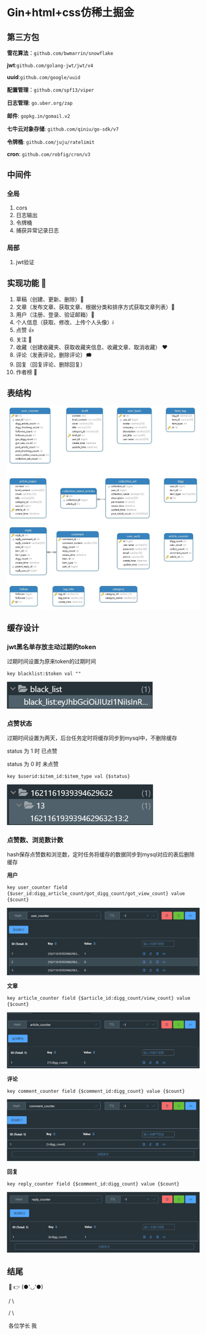 # Gin+html+css仿稀土掘金

## 第三方包

**雪花算法**：`github.com/bwmarrin/snowflake`

**jwt**:`github.com/golang-jwt/jwt/v4`

**uuid**:`github.com/google/uuid`

**配置管理**：`github.com/spf13/viper`

**日志管理**:   `go.uber.org/zap`

**邮件**:  `gopkg.in/gomail.v2`

**七牛云对象存储**: `github.com/qiniu/go-sdk/v7`

**令牌桶**: `github.com/juju/ratelimit`

**cron**: `github.com/robfig/cron/v3`

## 中间件

### 全局

1. cors
2. 日志输出
3. 令牌桶
4. 捕获异常记录日志

### 局部

1. jwt验证

## 实现功能 :tada:

1. 草稿（创建、更新、删除）:scroll:
2. 文章（发布文章、获取文章、根据分类和排序方式获取文章列表）:bookmark_tabs:
3. 用户（注册、登录、验证邮箱）:bust_in_silhouette:
4. 个人信息（获取、修改、上传个人头像）:information_source:
5. 点赞 :+1:
6. 关注 :eyes:
7. 收藏（创建收藏夹、获取收藏夹信息、收藏文章、取消收藏） :heart:
8. 评论（发表评论，删除评论）:right_anger_bubble:
9. 回复（回复评论、删除回复）
10. 作者榜  :triangular_flag_on_post:

## 表结构

![](.\db.jpg)

## **缓存设计**

### jwt黑名单存放主动过期的token

过期时间设置为原来token的过期时间

```
key blacklist:$token val ""
```

![cache1](.\cache\cache1.png)

### 点赞状态

过期时间设置为两天，后台任务定时将缓存同步到mysql中，不删除缓存

status 为 1 时 已点赞

status 为 0 时 未点赞 

```
key $userid:$item_id:$item_type val {$status}
```

![cache2](.\cache\cache2.png)

### 点赞数、浏览数计数

hash保存点赞数和浏览数，定时任务将缓存的数据同步到mysql对应的表后删除缓存

**用户**

```
key user_counter field {$user_id:digg_article_count/got_digg_count/got_view_count} value {$count}
```

![cache4](.\cache\cache4.png)

**文章**

```
key article_counter field {$article_id:digg_count/view_count} value {$count}
```

![cache5](.\cache\cache5.png)

**评论**

```
key comment_counter field {$comment_id:digg_count} value {$count}
```

![cache6](.\cache\cache6.png)

**回复**

```
key reply_counter field {$comment_id:digg_count} value {$count}
```

![cache7](.\cache\cache7.png)







## **结尾**

​                                              🤣           👉         (●'◡'●)

​                                          /                                                 \

​                                     /                                                            \

​                            各位学长                                                                    我


